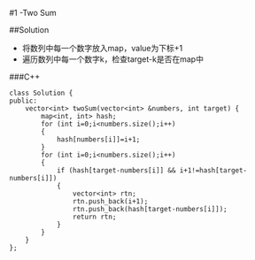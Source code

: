 #1 -Two Sum

##Solution

* 将数列中每一个数字放入map，value为下标+1
* 遍历数列中每一个数字k，检查target-k是否在map中

###C++

```
class Solution {
public:
    vector<int> twoSum(vector<int> &numbers, int target) {
        map<int, int> hash;
        for (int i=0;i<numbers.size();i++)
        {
            hash[numbers[i]]=i+1;
        }
        for (int i=0;i<numbers.size();i++)
        {
            if (hash[target-numbers[i]] && i+1!=hash[target-numbers[i]])
            {
                vector<int> rtn;
                rtn.push_back(i+1);
                rtn.push_back(hash[target-numbers[i]]);
                return rtn;
            }
        }
    }
};
```